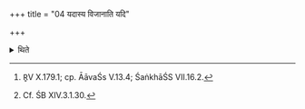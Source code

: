 +++
title = "04 यदास्य विजानाति यदि"

+++

<details><summary>थिते</summary>

4. When (the Pratiprasthātr̥) knows of him (=the Hotr̥'s) (saying) yadi śrāto juhotana yadyaśrāto mamattana[^1], having responded with "The oblation is (fully) cooked,"[^2] having taken it, having gone to the Āhavanīya, having made (the Āgnīdhra) to say astu śrauṣaṭ and after (the Āgnīdhra) has responded (by saying astu śrauṣaṭ) (the Pratiprasthātr̥) orders:   

[^1]: R̥V X.179.1; cp. ĀāvaŚs V.13.4; ŚaṅkhāŚS VII.16.2.   

[^2]: Cf. ŚB XIV.3.1.30.  

[^3]: For the order see the next SŪtra.  
</details>
